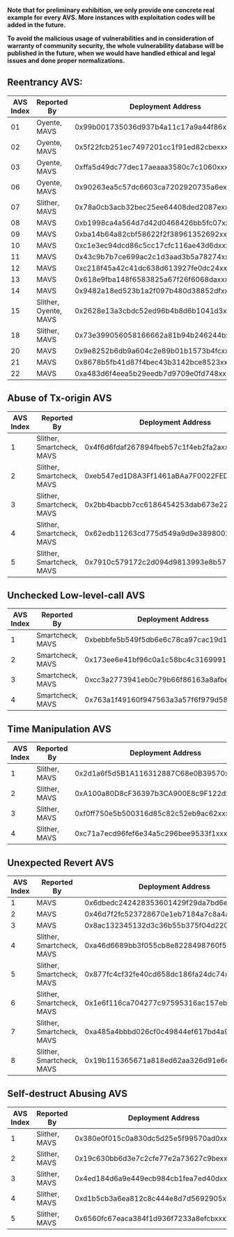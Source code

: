 **Note that for preliminary exhibition, we only provide one concrete real example for every AVS. More instances with exploitation codes will be added in the future.**

**To avoid the malicious usage of vulnerabilities and in consideration of warranty of community security, the whole vulnerability database will be published in the future, when we would have handled ethical and legal issues and done proper normalizations.**

## Reentrancy AVS:   

| AVS Index | Reported By           | Deployment Address                         | Tx Counts | Exploitation Code                                            |
| --------- | --------------------- | ------------------------------------------ | --------- | ------------------------------------------------------------ |
| 01        | Oyente, MAVS          | 0x99b001735036d937b4a11c17a9a44f86xxxxxxxx | 2         | [here](https://github.com/mavspublic/Exploit_Code/tree/master/Reentrancy/Reentrancy-AVS-01) |
| 02        | Oyente, MAVS          | 0x5f22fcb251ec7497201cc1f91ed82cbexxxxxxxx | 13        | [here](https://github.com/mavspublic/Exploit_Code/tree/master/Reentrancy/Reentrancy-AVS-02) |
| 03        | Oyente, MAVS          | 0xffa5d49dc77dec17aeaaa3580c7c1060xxxxxxxx | 8         | [here](https://github.com/mavspublic/Exploit_Code/tree/master/Reentrancy/Reentrancy-AVS-03) |
| 06        | Oyente, MAVS          | 0x90263ea5c57dc6603ca7202920735a6exxxxxxxx | 134       | [here](https://github.com/mavspublic/Exploit_Code/tree/master/Reentrancy/Reentrancy-AVS-06) |
| 07        | Slither, MAVS         | 0x78a0cb3acb32bec25ee64408ded2087exxxxxxxx | 0         | [here](https://github.com/mavspublic/Exploit_Code/tree/master/Reentrancy/Reentrancy-AVS-07) |
| 08        | MAVS                  | 0xb1998ca4a564d7d42d0468426bb5fc07xxxxxxxx | 9         | [here](https://github.com/mavspublic/Exploit_Code/tree/master/Reentrancy/Reentrancy-AVS-08) |
| 09        | MAVS                  | 0xba14b64a82cbf58622f2f38961352692xxxxxxxx | 3         | [here](https://github.com/mavspublic/Exploit_Code/tree/master/Reentrancy/Reentrancy-AVS-09) |
| 10        | MAVS                  | 0xc1e3ec94dcd86c5cc17cfc116ae43d6dxxxxxxxx | 47        | [here](https://github.com/mavspublic/Exploit_Code/tree/master/Reentrancy/Reentrancy-AVS-10) |
| 11        | MAVS                  | 0x43c9b7b7ce699ac2c1d3aad3b5a78274xxxxxxxx | 441       | [here](https://github.com/mavspublic/Exploit_Code/tree/master/Reentrancy/Reentrancy-AVS-11) |
| 12        | MAVS                  | 0xc218f45a42c41dc638d613927fe0dc24xxxxxxxx | 4         | [here](https://github.com/mavspublic/Exploit_Code/tree/master/Reentrancy/Reentrancy-AVS-12) |
| 13        | MAVS                  | 0x618e9fba148f6583825a67f26f6068daxxxxxxxx | 1         | [here](https://github.com/mavspublic/Exploit_Code/tree/master/Reentrancy/Reentrancy-AVS-13) |
| 14        | MAVS                  | 0x9482a18ed523b1a2f097b480d38852dfxxxxxxxx | 5         | [here](https://github.com/mavspublic/Exploit_Code/tree/master/Reentrancy/Reentrancy-AVS-14) |
| 15        | Slither, Oyente, MAVS | 0x2628e13a3cbdc52ed96b4b8d6b1041d3xxxxxxxx | 24        | [here](https://github.com/mavspublic/Exploit_Code/tree/master/Reentrancy/Reentrancy-AVS-15) |
| 18        | Slither, MAVS         | 0x73e399056058166662a81b94b246244bxxxxxxxx | 4         | [here](https://github.com/mavspublic/Exploit_Code/tree/master/Reentrancy/Reentrancy-AVS-18) |
| 20        | MAVS                  | 0x9e8252b6db9a604c2e89b01b1573b4fcxxxxxxxx | 10        | [here](https://github.com/mavspublic/Exploit_Code/tree/master/Reentrancy/Reentrancy-AVS-20) |
| 21        | MAVS                  | 0x8678b5fb41d87f4bec43b3142bce8523xxxxxxxx | 3109      | [here](https://github.com/mavspublic/Exploit_Code/tree/master/Reentrancy/Reentrancy-AVS-21) |
| 22        | MAVS                  | 0xa483d6f4eea5b29eedb7d9709e0fd748xxxxxxxx | 1         | [here](https://github.com/mavspublic/Exploit_Code/tree/master/Reentrancy/Reentrancy-AVS-22) |

## Abuse of Tx-origin AVS

| AVS Index | Reported By               | Deployment Address                         | Tx Counts | Exploitation Code                                            |
| --------- | ------------------------- | ------------------------------------------ | --------- | ------------------------------------------------------------ |
| 1         | Slither, Smartcheck, MAVS | 0x4f6d6fdaf267894fbeb57c1f4eb2fa2axxxxxxxx | 3         | [here](https://github.com/mavspublic/Exploit_Code/tree/master/Abuse%20of%20Tx-origin/Tx-AVS-1) |
| 2         | Slither, Smartcheck, MAVS | 0xeb547ed1D8A3Ff1461aBAa7F0022FED4xxxxxxxx | 1244      | [here](https://github.com/mavspublic/Exploit_Code/tree/master/Abuse%20of%20Tx-origin/Tx-AVS-2) |
| 3         | Slither, Smartcheck, MAVS | 0x2bb4bacbb7cc6186454253dab673e220xxxxxxxx | 4         | [here](https://github.com/mavspublic/Exploit_Code/tree/master/Abuse%20of%20Tx-origin/Tx-AVS-3) |
| 4         | Slither, Smartcheck, MAVS | 0x62edb11263cd775d549a9d9e38980014xxxxxxxx | 169         | [here](https://github.com/mavspublic/Exploit_Code/tree/master/Abuse%20of%20Tx-origin/Tx-AVS-4) |
| 5         | Slither, Smartcheck, MAVS | 0x7910c579172c2d094d9813993e8b5704xxxxxxxx | 1         | [here](https://github.com/mavspublic/Exploit_Code/tree/master/Abuse%20of%20Tx-origin/Tx-AVS-5) |

## Unchecked Low-level-call AVS

| AVS Index | Reported By      | Deployment Address                         | TX Counts | Exploitation Code                                            |
| --------- | ---------------- | ------------------------------------------ | --------- | ------------------------------------------------------------ |
| 1         | Smartcheck, MAVS | 0xbebbfe5b549f5db6e6c78ca97cac19d1xxxxxxxx | 3         | [here](https://github.com/mavspublic/Exploit_Code/tree/master/Unchecked%20Low-level-call/UncheckedLLC-AVS-1) |
| 2         | Smartcheck, MAVS | 0x173ee6e41bf96c0a1c58bc4c31699916xxxxxxxx | 3         | [here](https://github.com/mavspublic/Exploit_Code/tree/master/Unchecked%20Low-level-call/UncheckedLLC-AVS-2) |
| 3         | Smartcheck, MAVS | 0xcc3a2773941eb0c79b66f86163a8afbexxxxxxxx | 413       | [here](https://github.com/mavspublic/Exploit_Code/tree/master/Unchecked%20Low-level-call/UncheckedLLC-AVS-3) |
| 4         | Smartcheck, MAVS | 0x763a1f49160f947563a3a57f6f979d58xxxxxxxx | 4         | [here](https://github.com/mavspublic/Exploit_Code/tree/master/Unchecked%20Low-level-call/UncheckedLLC-AVS-4) |

## Time Manipulation AVS

| AVS Index | Reported By   | Deployment Address                         | Tx Counts | Exploitation Code                                            |
| --------- | ------------- | ------------------------------------------ | --------- | ------------------------------------------------------------ |
| 1         | Slither, MAVS | 0x2d1a6f5d5B1A116312887C68e0B39570xxxxxxxx | 5         | [here](https://github.com/mavspublic/Exploit_Code/tree/master/Time%20Manipulation/TimeMani-AVS-1) |
| 2         | Slither, MAVS | 0xA100a80D8cF36397b3CA900E8c9F122dxxxxxxxx | 2         | [here](https://github.com/mavspublic/Exploit_Code/tree/master/Time%20Manipulation/TimeMani-AVS-2) |
| 3         | Slither, MAVS | 0xf0ff750e5b500316d85c82c52eb9ac62xxxxxxxx | 75        | [here](https://github.com/mavspublic/Exploit_Code/tree/master/Time%20Manipulation/TimeMani-AVS-3) |
| 4         | Slither, MAVS | 0xc71a7ecd96fef6e34a5c296bee9533f1xxxxxxxx | 1396      | [here](https://github.com/mavspublic/Exploit_Code/tree/master/Time%20Manipulation/TimeMani-AVS-4) |

## Unexpected Revert AVS

| AVS Index | Reported By               | Deployment Address                         | Tx Counts | Exploitation Code                                            |
| --------- | ------------------------- | ------------------------------------------ | --------- | ------------------------------------------------------------ |
| 1         | MAVS                      | 0x6dbedc242428353601429f29da7bd6ebxxxxxxxx | 555       | [here](https://github.com/mavspublic/Exploit_Code/tree/master/Unexpected%20Revert/UnexpectedRevert-AVS-1) |
| 2         | MAVS                      | 0x46d7f2fc523728670e1eb7184a7c8a4axxxxxxxx | 6         | [here](https://github.com/mavspublic/Exploit_Code/tree/master/Unexpected%20Revert/UnexpectedRevert-AVS-2) |
| 3         | MAVS                      | 0x8ac132345132d3c36b55b375f04d2202xxxxxxxx | 37        | [here](https://github.com/mavspublic/Exploit_Code/tree/master/Unexpected%20Revert/UnexpectedRevert-AVS-3) |
| 4         | Slither, Smartcheck, MAVS | 0xa46d6689bb3f055cb8e8228498760f5axxxxxxxx | 9         | [here](https://github.com/mavspublic/Exploit_Code/tree/master/Unexpected%20Revert/UnexpectedRevert-AVS-4) |
| 5         | Slither, Smartcheck, MAVS | 0x877fc4cf32fe40cd658dc186fa24dc74xxxxxxxx | 140       | [here](https://github.com/mavspublic/Exploit_Code/tree/master/Unexpected%20Revert/UnexpectedRevert-AVS-5) |
| 6         | Slither, Smartcheck, MAVS | 0x1e6f116ca704277c97595316ac157eb6xxxxxxxx | 50        | [here](https://github.com/mavspublic/Exploit_Code/tree/master/Unexpected%20Revert/UnexpectedRevert-AVS-6) |
| 7         | Slither, Smartcheck, MAVS | 0xa485a4bbbd026cf0c49844ef617bd4a9xxxxxxxx | 1         | [here](https://github.com/mavspublic/Exploit_Code/tree/master/Unexpected%20Revert/UnexpectedRevert-AVS-7) |
| 8         | Slither, Smartcheck, MAVS | 0x19b115365671a818ed62aa326d91e6e4xxxxxxxx | 27        | [here](https://github.com/mavspublic/Exploit_Code/tree/master/Unexpected%20Revert/UnexpectedRevert-AVS-8) |

## Self-destruct Abusing AVS

| AVS Index | Reported By   | Deployment Address                         | Tx Counts | Exploitation Code                                            |
| --------- | ------------- | ------------------------------------------ | --------- | ------------------------------------------------------------ |
| 1         | Slither, MAVS | 0x380e0f015c0a830dc5d25e5f99570ad0xxxxxxxx | 8         | [Here](https://github.com/mavspublic/Exploit_Code/tree/master/Self-destruct%20Abusing/SelfDestruct-AVS-1) |
| 2         | Slither, MAVS | 0x19c630bb6d3e7c2cfe77e2a73627c9bexxxxxxxx | 2         | [here](https://github.com/mavspublic/Exploit_Code/tree/master/Self-destruct%20Abusing/SelfDestruct-AVS-2) |
| 3         | Slither, MAVS | 0x4ed184d6a9e449ecb984cb1fea7ed40dxxxxxxxx | 2         | [here](https://github.com/mavspublic/Exploit_Code/tree/master/Self-destruct%20Abusing/SelfDestruct-AVS-3) |
| 4         | Slither, MAVS | 0xd1b5cb3a6ea812c8c444e8d7d5692905xxxxxxxx | 2         | [here](https://github.com/mavspublic/Exploit_Code/tree/master/Self-destruct%20Abusing/SelfDestruct-AVS-4) |
| 5         | Slither, MAVS | 0x6560fc67eaca384f1d936f7233a8efcbxxxxxxxx | 3         | [here](https://github.com/mavspublic/Exploit_Code/tree/master/Self-destruct%20Abusing/SelfDestruct-AVS-5) |

